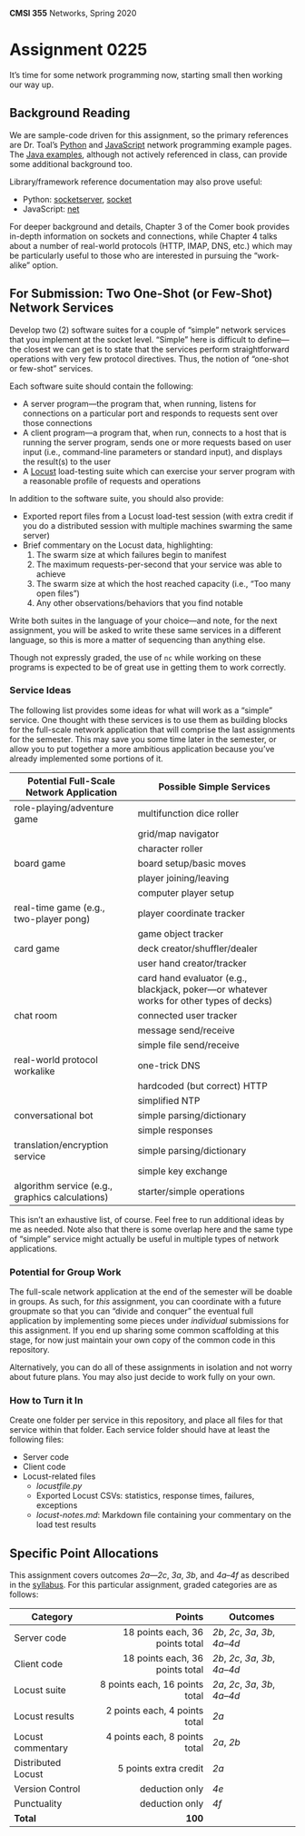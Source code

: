 **CMSI 355** Networks, Spring 2020

# Assignment 0225

It’s time for some network programming now, starting small then working our way up.

## Background Reading

We are sample-code driven for this assignment, so the primary references are Dr. Toal’s [Python](https://cs.lmu.edu/~ray/notes/pythonnetexamples/) and [JavaScript](https://cs.lmu.edu/~ray/notes/jsnetexamples/) network programming example pages. The [Java examples](https://cs.lmu.edu/~ray/notes/javanetexamples/), although not actively referenced in class, can provide some additional background too.

Library/framework reference documentation may also prove useful:

- Python: [socketserver](https://docs.python.org/3/library/socketserver.html), [socket](https://docs.python.org/3/library/socket.html)
- JavaScript: [net](https://nodejs.org/api/net.html)

For deeper background and details, Chapter 3 of the Comer book provides in-depth information on sockets and connections, while Chapter 4 talks about a number of real-world protocols (HTTP, IMAP, DNS, etc.) which may be particularly useful to those who are interested in pursuing the “work-alike” option.

## For Submission: Two One-Shot (or Few-Shot) Network Services

Develop two (2) software suites for a couple of “simple” network services that you implement at the socket level. “Simple” here is difficult to define—the closest we can get is to state that the services perform straightforward operations with very few protocol directives. Thus, the notion of “one-shot or few-shot” services.

Each software suite should contain the following:

- A server program—the program that, when running, listens for connections on a particular port and responds to requests sent over those connections
- A client program—a program that, when run, connects to a host that is running the server program, sends one or more requests based on user input (i.e., command-line parameters or standard input), and displays the result(s) to the user
- A [Locust](https://locust.io) load-testing suite which can exercise your server program with a reasonable profile of requests and operations

In addition to the software suite, you should also provide:

- Exported report files from a Locust load-test session (with extra credit if you do a distributed session with multiple machines swarming the same server)
- Brief commentary on the Locust data, highlighting:
  1. The swarm size at which failures begin to manifest
  2. The maximum requests-per-second that your service was able to achieve
  3. The swarm size at which the host reached capacity (i.e., “Too many open files”)
  4. Any other observations/behaviors that you find notable

Write both suites in the language of your choice—and note, for the next assignment, you will be asked to write these same services in a different language, so this is more a matter of sequencing than anything else.

Though not expressly graded, the use of `nc` while working on these programs is expected to be of great use in getting them to work correctly.

### Service Ideas

The following list provides some ideas for what will work as a “simple” service. One thought with these services is to use them as building blocks for the full-scale network application that will comprise the last assignments for the semester. This may save you some time later in the semester, or allow you to put together a more ambitious application because you’ve already implemented some portions of it.

| Potential Full-Scale Network Application        | Possible Simple Services                                                                |
| ----------------------------------------------- | --------------------------------------------------------------------------------------- |
| role-playing/adventure game                     | multifunction dice roller                                                               |
|                                                 | grid/map navigator                                                                      |
|                                                 | character roller                                                                        |
| board game                                      | board setup/basic moves                                                                 |
|                                                 | player joining/leaving                                                                  |
|                                                 | computer player setup                                                                   |
| real-time game (e.g., two-player pong)          | player coordinate tracker                                                               |
|                                                 | game object tracker                                                                     |
| card game                                       | deck creator/shuffler/dealer                                                            |
|                                                 | user hand creator/tracker                                                               |
|                                                 | card hand evaluator (e.g., blackjack, poker—or whatever works for other types of decks) |
| chat room                                       | connected user tracker                                                                  |
|                                                 | message send/receive                                                                    |
|                                                 | simple file send/receive                                                                |
| real-world protocol workalike                   | one-trick DNS                                                                           |
|                                                 | hardcoded (but correct) HTTP                                                            |
|                                                 | simplified NTP                                                                          |
| conversational bot                              | simple parsing/dictionary                                                               |
|                                                 | simple responses                                                                        |
| translation/encryption service                  | simple parsing/dictionary                                                               |
|                                                 | simple key exchange                                                                     |
| algorithm service (e.g., graphics calculations) | starter/simple operations                                                               |

This isn’t an exhaustive list, of course. Feel free to run additional ideas by me as needed. Note also that there is some overlap here and the same type of “simple” service might actually be useful in multiple types of network applications.

### Potential for Group Work

The full-scale network application at the end of the semester will be doable in groups. As such, for _this_ assignment, you can coordinate with a future groupmate so that you can “divide and conquer” the eventual full application by implementing some pieces under _individual_ submissions for this assignment. If you end up sharing some common scaffolding at this stage, for now just maintain your own copy of the common code in this repository.

Alternatively, you can do all of these assignments in isolation and not worry about future plans. You may also just decide to work fully on your own.

### How to Turn it In

Create one folder per service in this repository, and place all files for that service within that folder. Each service folder should have at least the following files:

- Server code
- Client code
- Locust-related files
  - _locustfile.py_
  - Exported Locust CSVs: statistics, response times, failures, exceptions
  - _locust-notes.md_: Markdown file containing your commentary on the load test results

## Specific Point Allocations

This assignment covers outcomes _2a_—_2c_, _3a_, _3b_, and _4a_–_4f_ as described in the [syllabus](http://dondi.lmu.build/spring2020/cmsi355/cmsi355-spring2020-syllabus.pdf). For this particular assignment, graded categories are as follows:

| Category           |                          Points | Outcomes                          |
| ------------------ | ------------------------------: | --------------------------------- |
| Server code        | 18 points each, 36 points total | _2b_, _2c_, _3a_, _3b_, _4a_–_4d_ |
| Client code        | 18 points each, 36 points total | _2b_, _2c_, _3a_, _3b_, _4a_–_4d_ |
| Locust suite       |  8 points each, 16 points total | _2a_, _2c_, _3a_, _3b_, _4a_–_4d_ |
| Locust results     |   2 points each, 4 points total | _2a_                              |
| Locust commentary  |   4 points each, 8 points total | _2a_, _2b_                        |
| Distributed Locust |           5 points extra credit | _2a_                              |
| Version Control    |                  deduction only | _4e_                              |
| Punctuality        |                  deduction only | _4f_                              |
| **Total**          |                         **100** |
